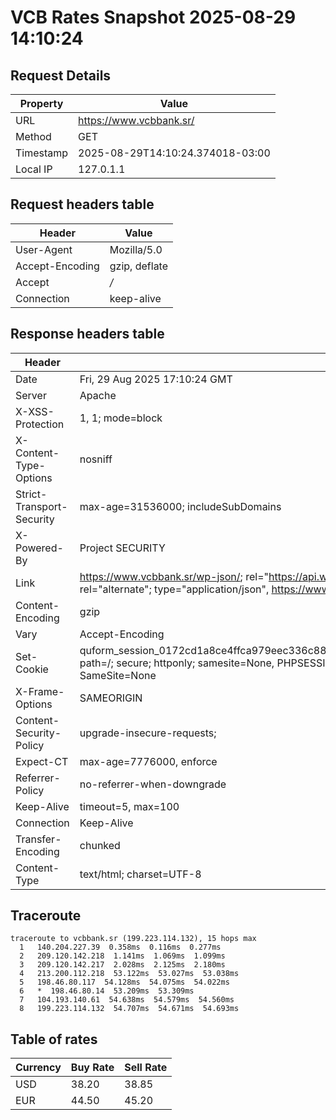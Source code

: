 # VCB Rates Snapshot 2025-08-29 14:10:24
## Request Details

| Property | Value |
|----------|-------|
| URL | https://www.vcbbank.sr/ |
| Method | GET |
| Timestamp | 2025-08-29T14:10:24.374018-03:00 |
| Local IP | 127.0.1.1 |
    
## Request headers table

| Header | Value |
|--------|-------|
| User-Agent | Mozilla/5.0 |
| Accept-Encoding | gzip, deflate |
| Accept | */* |
| Connection | keep-alive |

    
## Response headers table
| Header | Value |
|--------|-------|
| Date | Fri, 29 Aug 2025 17:10:24 GMT |
| Server | Apache |
| X-XSS-Protection | 1, 1; mode=block |
| X-Content-Type-Options | nosniff |
| Strict-Transport-Security | max-age=31536000; includeSubDomains |
| X-Powered-By | Project SECURITY |
| Link | <https://www.vcbbank.sr/wp-json/>; rel="https://api.w.org/", <https://www.vcbbank.sr/wp-json/wp/v2/pages/15676>; rel="alternate"; type="application/json", <https://www.vcbbank.sr/>; rel=shortlink |
| Content-Encoding | gzip |
| Vary | Accept-Encoding |
| Set-Cookie | quform_session_0172cd1a8ce4ffca979eec336c8836d5=2Wxa4Uj1HH8Vk5FRxshoW2yN87MpXHDks1WGpEXH; path=/; secure; httponly; samesite=None, PHPSESSID=dbd17dc8868d14d62ea7a74d72d2161e; path=/; secure; SameSite=None |
| X-Frame-Options | SAMEORIGIN |
| Content-Security-Policy | upgrade-insecure-requests; |
| Expect-CT | max-age=7776000, enforce |
| Referrer-Policy | no-referrer-when-downgrade |
| Keep-Alive | timeout=5, max=100 |
| Connection | Keep-Alive |
| Transfer-Encoding | chunked |
| Content-Type | text/html; charset=UTF-8 |

## Traceroute 

```
traceroute to vcbbank.sr (199.223.114.132), 15 hops max
  1   140.204.227.39  0.358ms  0.116ms  0.277ms 
  2   209.120.142.218  1.141ms  1.069ms  1.099ms 
  3   209.120.142.217  2.028ms  2.125ms  2.180ms 
  4   213.200.112.218  53.122ms  53.027ms  53.038ms 
  5   198.46.80.117  54.128ms  54.075ms  54.022ms 
  6   *  198.46.80.14  53.209ms  53.309ms 
  7   104.193.140.61  54.638ms  54.579ms  54.560ms 
  8   199.223.114.132  54.707ms  54.671ms  54.693ms 

```


## Table of rates

| Currency | Buy Rate | Sell Rate |
|----------|----------|-----------|
| USD | 38.20 | 38.85 |
| EUR | 44.50 | 45.20 |
